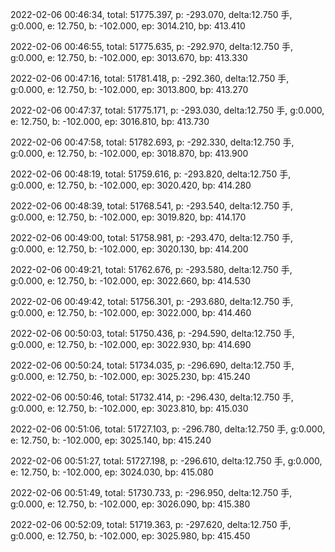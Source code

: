 2022-02-06 00:46:34, total: 51775.397, p: -293.070, delta:12.750 手, g:0.000, e: 12.750, b: -102.000, ep: 3014.210, bp: 413.410

2022-02-06 00:46:55, total: 51775.635, p: -292.970, delta:12.750 手, g:0.000, e: 12.750, b: -102.000, ep: 3013.670, bp: 413.330

2022-02-06 00:47:16, total: 51781.418, p: -292.360, delta:12.750 手, g:0.000, e: 12.750, b: -102.000, ep: 3013.800, bp: 413.270

2022-02-06 00:47:37, total: 51775.171, p: -293.030, delta:12.750 手, g:0.000, e: 12.750, b: -102.000, ep: 3016.810, bp: 413.730

2022-02-06 00:47:58, total: 51782.693, p: -292.330, delta:12.750 手, g:0.000, e: 12.750, b: -102.000, ep: 3018.870, bp: 413.900

2022-02-06 00:48:19, total: 51759.616, p: -293.820, delta:12.750 手, g:0.000, e: 12.750, b: -102.000, ep: 3020.420, bp: 414.280

2022-02-06 00:48:39, total: 51768.541, p: -293.540, delta:12.750 手, g:0.000, e: 12.750, b: -102.000, ep: 3019.820, bp: 414.170

2022-02-06 00:49:00, total: 51758.981, p: -293.470, delta:12.750 手, g:0.000, e: 12.750, b: -102.000, ep: 3020.130, bp: 414.200

2022-02-06 00:49:21, total: 51762.676, p: -293.580, delta:12.750 手, g:0.000, e: 12.750, b: -102.000, ep: 3022.660, bp: 414.530

2022-02-06 00:49:42, total: 51756.301, p: -293.680, delta:12.750 手, g:0.000, e: 12.750, b: -102.000, ep: 3022.000, bp: 414.460

2022-02-06 00:50:03, total: 51750.436, p: -294.590, delta:12.750 手, g:0.000, e: 12.750, b: -102.000, ep: 3022.930, bp: 414.690

2022-02-06 00:50:24, total: 51734.035, p: -296.690, delta:12.750 手, g:0.000, e: 12.750, b: -102.000, ep: 3025.230, bp: 415.240

2022-02-06 00:50:46, total: 51732.414, p: -296.430, delta:12.750 手, g:0.000, e: 12.750, b: -102.000, ep: 3023.810, bp: 415.030

2022-02-06 00:51:06, total: 51727.103, p: -296.780, delta:12.750 手, g:0.000, e: 12.750, b: -102.000, ep: 3025.140, bp: 415.240

2022-02-06 00:51:27, total: 51727.198, p: -296.610, delta:12.750 手, g:0.000, e: 12.750, b: -102.000, ep: 3024.030, bp: 415.080

2022-02-06 00:51:49, total: 51730.733, p: -296.950, delta:12.750 手, g:0.000, e: 12.750, b: -102.000, ep: 3026.090, bp: 415.380

2022-02-06 00:52:09, total: 51719.363, p: -297.620, delta:12.750 手, g:0.000, e: 12.750, b: -102.000, ep: 3025.980, bp: 415.450